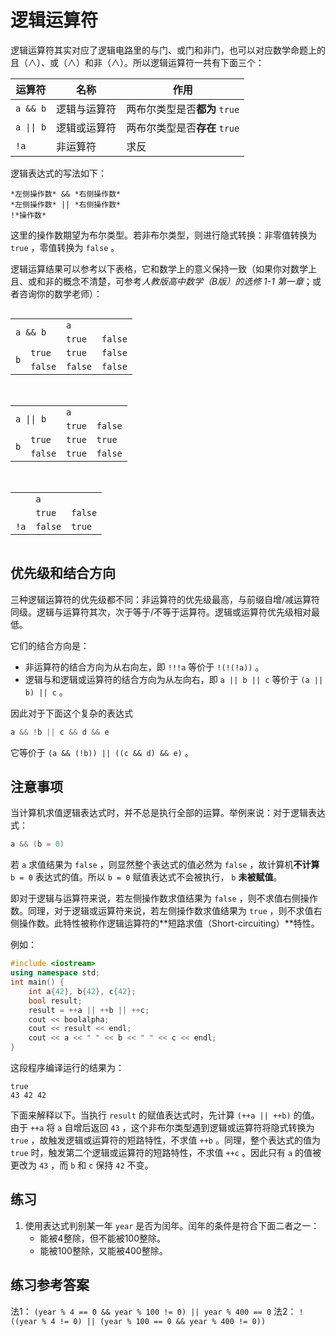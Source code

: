 # 逻辑运算符

逻辑运算符其实对应了逻辑电路里的与门、或门和非门，也可以对应数学命题上的且（$\wedge$）、或（$\wedge$）和非（$\wedge$）。所以逻辑运算符一共有下面三个：

| 运算符                        | 名称         | 作用                          |
| ----------------------------- | ------------ | ----------------------------- |
| `a && b`                      | 逻辑与运算符 | 两布尔类型是否**都为** `true` |
| <code>a &#124;&#124; b</code> | 逻辑或运算符 | 两布尔类型是否**存在** `true` |
| `!a`                          | 非运算符     | 求反                          |

逻辑表达式的写法如下：

```sdsc
*左侧操作数* && *右侧操作数*
*左侧操作数* || *右侧操作数*
!*操作数*
```


这里的操作数期望为布尔类型。若非布尔类型，则进行隐式转换：非零值转换为 `true` ，零值转换为 `false` 。

逻辑运算结果可以参考以下表格，它和数学上的意义保持一致（如果你对数学上且、或和非的概念不清楚，可参考*人教版高中数学（B版）的选修 1-1 第一章*；或者咨询你的数学老师）：
<table style="display:inline-block">
    <tr>
        <td colspan="2" rowspan="2"><code>a && b</code></td>
        <td colspan="2"><code>a</code></td>
    </tr>
    <tr>
        <td><code>true</code></td>
        <td><code>false</code></td>
    </tr>
    <tr>
        <td rowspan="2"><code>b</code></td>
        <td><code>true</code></td>
        <td><code>true</code></td>
        <td><code>false</code></td>
    </tr>
    <tr>
        <td><code>false</code></td>
        <td><code>false</code></td>
        <td><code>false</code></td>
    </tr>
</table>
&nbsp;&nbsp;
<table style="display:inline-block">
    <tr>
        <td colspan="2" rowspan="2"><code>a || b</code></td>
        <td colspan="2"><code>a</code></td>
    </tr>
    <tr>
        <td><code>true</code></td>
        <td><code>false</code></td>
    </tr>
    <tr>
        <td rowspan="2"><code>b</code></td>
        <td><code>true</code></td>
        <td><code>true</code></td>
        <td><code>true</code></td>
    </tr>
    <tr>
        <td><code>false</code></td>
        <td><code>true</code></td>
        <td><code>false</code></td>
    </tr>
</table>
&nbsp;&nbsp;
<table style="display:inline-block">
    <tr>
        <td rowspan="2"></td>
        <td colspan="2"><code>a</code></td>
    </tr>
    <tr>
        <td><code>true</code></td>
        <td><code>false</code></td>
    </tr>
    <tr>
        <td><code>!a</code></td>
        <td><code>false</code></td>
        <td><code>true</code></td>
    </tr>
</table>
 
## 优先级和结合方向

三种逻辑运算符的优先级都不同：非运算符的优先级最高，与前缀自增/减运算符同级。逻辑与运算符其次，次于等于/不等于运算符。逻辑或运算符优先级相对最低。

它们的结合方向是：

- 非运算符的结合方向为从右向左，即 `!!!a` 等价于 `!(!(!a))` 。
- 逻辑与和逻辑或运算符的结合方向为从左向右，即 `a || b || c` 等价于 `(a || b) || c` 。

因此对于下面这个复杂的表达式
```cpp
a && !b || c && d && e
```
它等价于 `(a && (!b)) || ((c && d) && e)` 。
 
## 注意事项

当计算机求值逻辑表达式时，并不总是执行全部的运算。举例来说：对于逻辑表达式：
```cpp
a && (b = 0)
```
若 `a` 求值结果为 `false` ，则显然整个表达式的值必然为 `false` ，故计算机**不计算** `b = 0` 表达式的值。所以 `b = 0` 赋值表达式不会被执行， `b` **未被赋值**。

即对于逻辑与运算符来说，若左侧操作数求值结果为 `false` ，则不求值右侧操作数。同理，对于逻辑或运算符来说，若左侧操作数求值结果为 `true` ，则不求值右侧操作数。此特性被称作逻辑运算符的**短路求值（Short-circuiting）**特性。

例如：
```CPP
#include <iostream>
using namespace std;
int main() {
    int a{42}, b{42}, c{42};
    bool result;
    result = ++a || ++b || ++c;
    cout << boolalpha;
    cout << result << endl;
    cout << a << " " << b << " " << c << endl;
}
```
这段程序编译运行的结果为：

```io
true
43 42 42
```

下面来解释以下。当执行 `result` 的赋值表达式时，先计算 `(++a || ++b)` 的值。由于 `++a` 将 `a` 自增后返回 `43` ，这个非布尔类型遇到逻辑或运算符将隐式转换为 `true` ，故触发逻辑或运算符的短路特性，不求值 `++b` 。同理，整个表达式的值为 `true` 时，触发第二个逻辑或运算符的短路特性，不求值 `++c` 。因此只有 `a` 的值被更改为 `43` ，而 `b` 和 `c` 保持 `42` 不变。

## 练习 

1. 使用表达式判别某一年 `year` 是否为闰年。闰年的条件是符合下面二者之一：
   - 能被4整除，但不能被100整除。
   - 能被100整除，又能被400整除。

## 练习参考答案

法1： `(year % 4 == 0 && year % 100 != 0) || year % 400 == 0` 
法2： `!((year % 4 != 0) || (year % 100 == 0 && year % 400 != 0))` 
 
